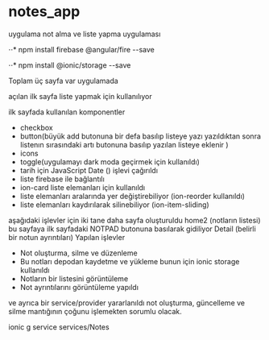 # notes_app

uygulama not alma ve liste yapma uygulaması

⋅⋅* npm install firebase @angular/fire --save

⋅⋅* npm install @ionic/storage --save

Toplam üç sayfa var uygulamada

açılan ilk sayfa  liste yapmak için kullanılıyor

ilk sayfada kullanılan komponentler

* checkbox
* button(büyük add butonuna bir defa basılıp listeye yazı yazıldıktan sonra listenın sırasındaki artı butonuna basılıp yazılan listeye eklenir )
* icons
* toggle(uygulamayı dark moda geçirmek için kullanıldı)
* tarih için JavaScript Date () işlevi çağırıldı
* liste firebase ile bağlantılı
* ion-card liste elemanları için kullanıldı
* liste elemanları aralarında yer değiştirebiliyor (ion-reorder kullanıldı)
* liste elemanları kaydırılarak silinebiliyor (ion-item-sliding)


aşağıdaki işlevler için iki tane daha sayfa oluşturuldu
home2 (notların listesi) bu sayfaya ilk sayfadaki NOTPAD butonuna basılarak gidiliyor
Detail (belirli bir notun ayrıntıları)
Yapılan işlevler
* Not oluşturma, silme ve düzenleme
* Bu notları depodan kaydetme ve yükleme bunun için ionic storage kullanıldı
* Notların bir listesini görüntüleme
* Not ayrıntılarını görüntüleme yapıldı





ve ayrıca bir  service/provider yararlanıldı not oluşturma, güncelleme ve silme mantığının çoğunu işlemekten sorumlu olacak.


ionic g service services/Notes






